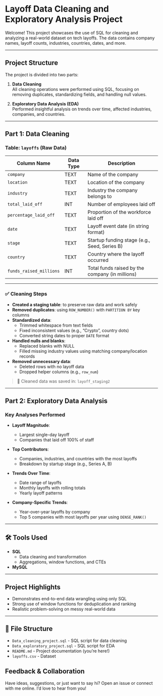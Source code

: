 # Layoff Data Cleaning and Exploratory Analysis Project

Welcome! This project showcases the use of SQL for cleaning and analyzing a real-world dataset on tech layoffs. The data contains company names, layoff counts, industries, countries, dates, and more.

---

## Project Structure

The project is divided into two parts:

1. **Data Cleaning**  
   All cleaning operations were performed using SQL, focusing on removing duplicates, standardizing fields, and handling null values.

2. **Exploratory Data Analysis (EDA)**  
   Performed insightful analysis on trends over time, affected industries, companies, and countries.

---

## Part 1: Data Cleaning

### Table: `layoffs` (Raw Data)

| Column Name             | Data Type | Description                                     |
|------------------------|-----------|-------------------------------------------------|
| `company`              | TEXT      | Name of the company                             |
| `location`             | TEXT      | Location of the company                         |
| `industry`             | TEXT      | Industry the company belongs to                 |
| `total_laid_off`       | INT       | Number of employees laid off                    |
| `percentage_laid_off`  | TEXT      | Proportion of the workforce laid off            |
| `date`                 | TEXT      | Layoff event date (in string format)            |
| `stage`                | TEXT      | Startup funding stage (e.g., Seed, Series B)    |
| `country`              | TEXT      | Country where the layoff occurred               |
| `funds_raised_millions`| INT       | Total funds raised by the company (in millions) |

---

### ✅ Cleaning Steps

- **Created a staging table**: to preserve raw data and work safely
- **Removed duplicates**: using `ROW_NUMBER()` with `PARTITION BY` key columns
- **Standardized data**:
  - Trimmed whitespace from text fields
  - Fixed inconsistent values (e.g., “Crypto”, country dots)
  - Converted string dates to proper `DATE` format
- **Handled nulls and blanks**:
  - Replaced blanks with NULL
  - Filled missing industry values using matching company/location records
- **Removed unnecessary data**:
  - Deleted rows with no layoff data
  - Dropped helper columns (e.g., `row_num`)

> 📌 Cleaned data was saved in: `layoff_staging2`

---

## Part 2: Exploratory Data Analysis

### Key Analyses Performed

- **Layoff Magnitude**:
  - Largest single-day layoff
  - Companies that laid off 100% of staff

- **Top Contributors**:
  - Companies, industries, and countries with the most layoffs
  - Breakdown by startup stage (e.g., Series A, B)

- **Trends Over Time**:
  - Date range of layoffs
  - Monthly layoffs with rolling totals
  - Yearly layoff patterns

- **Company-Specific Trends**:
  - Year-over-year layoffs by company
  - Top 5 companies with most layoffs per year using `DENSE_RANK()`

---

## 🛠️ Tools Used

- **SQL**
  - Data cleaning and transformation
  - Aggregations, window functions, and CTEs
- **MySQL** 

---

##  Project Highlights

- Demonstrates end-to-end data wrangling using only SQL
- Strong use of window functions for deduplication and ranking
- Realistic problem-solving on messy real-world data

---

## 📂 File Structure

- `Data_cleaning_project.sql` - SQL script for data cleaning
- `Data_exploratory_project.sql` - SQL script for EDA
- `README.md` - Project documentation (you’re here!)
- `layoffs.csv` - Dataset

## Feedback & Collaboration

Have ideas, suggestions, or just want to say hi? Open an issue or connect with me online. I’d love to hear from you!
